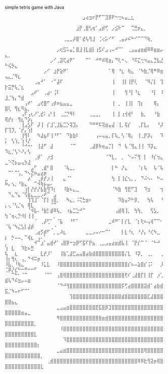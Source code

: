 simple tetris game with Java


⠀⠀⠀⠀⠀⠀⠀⠀⠀⠀⠀⠀⠀⠀⠀⠀⠀⠀⠀⠀⠀⠀⠀⠀⣠⢴⣲⠖⡟⠋⠉⣹⡿⠟⠒⢒⠦⣤⣀⣂⠀⠀⠀⠀⠀⠀⠀⠀⠀⠀⠀⠀⠀⠀⠀⠀⠀⠀⠀⠀⠀⠀⠀⠀⠀
⠀⠀⠀⠀⠀⠀⠀⠀⠀⠀⠀⠀⠀⠀⠀⠀⠀⠀⠀⠀⠀⠀⣰⡟⢀⣿⢣⢶⠁⣠⡾⢋⠀⡠⣪⠗⠉⠀⠀⢉⣛⡶⣄⡀⠀⠀⠀⠀⠀⠀⠀⠀⠀⠀⠀⠀⠀⠀⠀⠀⠀⠀⠀⠀⠀
⠀⠀⠀⠀⠀⠀⠀⠀⠀⠀⠀⠀⠀⠀⠀⠀⠀⠀⢀⣀⣀⡼⣿⠁⣞⢧⢻⣸⠀⢈⢔⡥⠊⠋⠀⢀⣤⡴⠮⠓⠊⠉⠉⠙⢷⡀⠀⠀⠀⠀⠀⠀⠀⠀⠀⠀⠀⠀⠀⠀⠀⠀⠀⠀⠀
⠀⠀⠀⠀⠀⠀⠀⠀⠀⠀⠀⠀⠀⠀⠀⠀⡠⢖⣫⠥⣤⡁⣿⣸⢸⣇⣾⡇⢰⣫⠎⣠⢠⠤⠚⠉⠁⠀⢀⣠⣤⣴⣶⣾⠿⠿⣶⣶⡤⣄⡀⠀⠀⠀⠀⠀⠀⠀⠀⠀⠀⠀⠀⠀⠀
⠀⠀⠀⠀⠀⠀⠀⠀⠀⠀⠀⠀⠀⠀⡠⠊⢀⣽⢏⣴⠟⠁⠀⠀⠀⠉⠁⠀⠚⠛⠾⢿⣶⡄⠙⢇⠒⢄⠀⠘⠯⣍⢒⠲⣤⣄⣙⣧⣜⠓⢮⡳⣄⠀⠀⠀⠀⠀⠀⠀⠀⠀⠀⠀⠀
⠀⠀⠀⠀⠀⠀⠀⠀⠀⠀⠀⠀⡠⠊⠀⣰⡟⣵⠟⠁⠀⠀⠀⠀⠀⠀⠀⠀⠀⠀⠀⠀⠁⢿⠀⠘⣆⠀⢷⣄⠀⠈⠳⣷⡈⢿⠛⠿⣶⢤⣄⡈⠻⣆⠀⠀⠀⠀⠀⠀⠀⠀⠀⠀⠀
⠀⠀⠀⠀⠀⠀⠀⠀⠀⢀⣤⠚⠁⠀⠐⠉⣼⠏⠀⠀⠀⠀⠀⠀⠀⠀⠀⠀⠀⠀⠀⠀⠀⢸⠀⠀⢸⡇⢸⡟⢇⠀⠀⠈⠻⡌⡇⠀⢹⡗⣭⡛⢧⡈⣆⠀⠀⠀⠀⠀⠀⠀⠀⠀⠀
⠀⠀⠀⠀⠀⠀⠀⠀⣠⠞⠁⠀⢀⣴⠂⢨⠇⠀⠀⠀⠀⠀⠀⠀⠀⠀⠀⠀⠀⠀⠀⠀⠀⢸⠀⠀⠀⢻⠘⡇⠘⣆⠀⠀⠀⠘⡇⠀⠸⣸⡈⢳⡄⠙⣾⠀⠀⠀⠀⠀⠀⠀⠀⠀⠀
⠀⠀⠀⠀⠀⠀⢠⠞⠁⠀⣠⢞⣿⠋⢠⡾⠶⣦⣤⣤⣀⠀⠀⠀⠀⠀⠀⠀⠀⠀⠀⠀⠀⢸⠀⡀⠀⢸⢸⡇⠀⢹⡆⠀⠀⠀⢿⡄⠀⣿⢇⠀⢻⣆⠻⣦⡀⠀⠀⠀⠀⠀⠀⠀⠀
⠀⠀⠀⠀⠀⢠⠏⢠⢆⠜⢁⣞⠅⢠⠃⡇⠀⢀⣈⡙⠻⠇⠀⠀⠀⠀⢀⣀⣀⡀⠀⠀⠀⢸⠀⡇⢰⢺⢾⠃⠀⠀⣷⡀⠀⠀⠘⣷⠀⢿⡞⡆⠀⢻⣆⠙⡵⡄⠀⠀⠀⠀⠀⠀⠀
⠀⠀⠀⠀⠀⢸⣠⣣⠏⠀⡼⢸⠀⡎⣸⢁⣸⣧⣉⡑⢽⣹⡄⠀⠀⠀⠙⠛⠛⠯⢽⣶⣤⣼⠀⢸⡀⢯⡎⠀⠀⢀⡏⣇⡄⠀⠀⠘⡼⡏⢹⡹⡀⠈⡞⡄⢱⡇⠀⠀⠀⠀⠀⠀⠀
⠀⠀⠀⠀⠀⢸⢻⠇⠀⠀⠳⣼⣦⠏⢸⠘⠋⠁⠀⠙⣷⣷⠇⠀⠀⠀⠀⠀⢠⠤⢤⣤⡀⡏⢧⡀⢣⠈⢿⡄⠀⢸⢀⡟⡽⡄⠀⠀⠹⡅⠀⢣⢱⡀⢱⠸⡜⠀⠀⠀⠀⠀⠀⠀⠀
⠀⠀⠀⠀⠀⠘⠚⠒⠂⠀⢸⣼⠋⠀⣼⠀⠀⠀⠀⠀⠈⠉⠀⠀⠀⠀⢀⣼⡿⠷⢶⣤⡉⡇⠀⠙⠀⢧⠈⢻⣄⢸⢸⠀⠹⡽⣄⠀⠀⠹⣆⡈⢣⠑⠜⡄⢣⠀⠀⠀⠀⠀⠀⠀⠀
⠀⠀⠀⠀⠀⠀⠀⠀⠀⢀⡾⠁⠀⡰⣺⠀⠀⠀⠀⠀⠀⠀⠀⠀⠀⠀⠀⠀⠀⠀⠀⠈⠙⣇⡀⠀⡀⠀⠑⠤⠍⢻⠀⡇⠀⠸⡎⢲⣄⣀⠑⢝⡦⣤⢤⡳⣼⠀⠀⠀⠀⠀⠀⠀⠀
⠀⠀⠀⠀⠀⠀⠀⠀⣠⠋⠀⢀⣾⠃⣿⠀⠀⠀⠈⢧⣀⡀⠀⠀⠀⠀⠀⠀⠀⠀⠀⠀⠀⡇⠓⠀⡜⣄⠀⠀⠀⠈⡆⢧⠀⠀⢧⠈⢧⠀⠉⠁⠉⢡⡀⠙⠢⣝⠶⣤⣴⡶⠀⠀⠀
⣀⠀⠀⠀⠀⠀⠀⡴⠁⠀⢀⡾⡞⡰⢸⠀⠀⠀⣄⠈⠁⠀⠀⠀⠀⠀⠀⠀⠀⠀⠀⠀⠀⢳⠀⡇⢸⣎⢢⡀⡀⠀⠙⠬⠢⠄⠀⠓⠤⠷⡄⢢⡀⠘⣷⣄⠀⠀⠉⠺⢷⡦⣤⠄⠀
⠀⠀⠀⠀⠀⠀⢰⡇⡜⡞⡜⣧⣷⢻⠹⡆⠀⠀⠸⣷⠦⣄⣀⠀⠀⠀⠀⠀⠀⠀⠀⠀⠀⠈⠳⣷⠀⢻⣟⠋⣹⠀⠀⠹⣲⠀⠀⠀⢲⠀⠙⣄⠙⣄⠈⢫⣷⣄⣀⣀⡠⠞⠉⠀⣠
⠀⠀⠀⠀⠀⠀⠀⢹⢹⣸⠁⠈⡏⡇⢰⣿⡀⠀⠀⠳⣄⡀⠨⢍⣓⣶⠆⠀⠀⠀⠀⠀⠀⠀⠀⠹⣷⣤⠝⠓⡿⡀⠀⠀⢳⢧⠀⠀⠘⡄⢄⠈⢣⡈⢦⠀⢿⣇⠀⠀⠀⠀⠀⠈⠉
⠀⠀⠀⠀⠀⠀⠀⠈⠺⣧⠄⠘⣷⡃⣾⠿⢧⡀⠀⠰⣦⣉⣑⠚⠉⠀⠀⠀⠀⠀⠀⠀⠀⠀⢠⣾⢿⢸⡀⠀⢳⢳⡀⠀⠀⢫⣣⡀⠀⢳⠈⢶⢄⡙⠺⡇⢸⢸⠀⠀⠀⠀⠀⠀⡀
⠀⠀⠀⠀⠀⠀⠀⠀⠀⠈⠀⢀⡼⢋⠁⠀⠈⣧⠀⠀⠘⠋⠁⠀⠀⠀⠀⠀⠀⠀⠀⠀⣀⠾⠛⠁⡇⡎⣇⠀⠈⡆⢗⠦⢤⢾⠉⠉⠂⠈⢧⠈⠳⣌⣣⡇⣼⡾⠀⠀⠀⠀⠀⢀⠐
⠀⠀⠀⠀⠀⠀⠀⠀⠀⢀⣴⡫⡾⠋⠀⡀⣀⠼⣆⠀⠀⠀⠀⠀⠀⣀⣀⡠⠤⠔⠒⠉⠁⠀⠀⠀⡇⣇⠘⢆⠀⠘⡜⡄⠘⢎⠳⣀⠀⡆⠀⡓⠤⠤⡀⠉⢾⣆⠀⢠⠄⠁⠀⠀⠀
⡀⠀⠀⠀⠀⠀⠀⠀⠀⠺⠉⣰⠁⣤⣾⠞⠁⢠⣿⡿⠒⣲⡿⠋⣯⠏⡟⣦⠀⢀⣀⣠⣤⣴⣶⣾⣧⢸⠀⠈⡟⡎⠉⠈⠀⠈⠓⠚⠀⢱⠀⣇⠀⠀⠹⣗⠦⣛⠀⠀⠀⠀⠀⠀⠀
⢧⠀⠀⣆⠀⠀⠀⠀⠀⠀⠀⣇⡞⡸⠁⠀⠀⢸⣷⢁⣼⣋⣤⣤⣿⣴⣷⣾⣿⣿⣿⣿⣿⣿⣿⣿⣿⡌⣇⠀⠸⡽⡀⠀⢀⡀⠀⠀⢀⢸⡆⢻⢆⠀⢠⡀⠙⠺⠭⡶⠀⠀⠀⠀⠀
⠸⣧⡀⠘⢷⣄⠀⠀⠀⠀⠀⠸⣅⣇⠀⠀⠸⣿⣿⣿⣿⣿⣿⣿⣿⣿⣿⣿⣿⣿⣿⣿⣿⣿⣿⣿⣿⣿⡎⠦⠤⣵⣿⡎⢨⠅⠀⠀⡸⢈⡿⡜⣎⠓⠒⠛⠒⠒⠋⠀⠀⠀⠀⠀⠀
⠀⠀⠉⠓⠂⠈⠉⠀⠀⠀⠀⠀⠈⠉⠁⠀⢠⣿⢿⣿⣿⣿⣿⣿⣿⣿⣿⣿⣿⣿⣿⣿⣿⣿⣿⣿⣿⢟⠎⢀⣼⣿⡏⡇⢸⡏⠀⡰⢁⣾⢧⠙⠮⣲⡤⠤⣶⠀⠀⠀⠀⠀⠀⠀⠀
⠀⠀⠀⠀⠀⠀⠀⠀⠀⠀⠀⠀⠀⠀⠀⠀⠈⠙⠚⢻⣿⣿⣿⣿⣿⣿⣿⣿⣿⣿⣿⣿⣿⣿⣿⣿⡯⢋⣴⣿⣿⣿⣿⣽⣾⠁⣴⣷⣾⣯⡈⠳⠤⠖⠋⠉⠁⠀⠀⠀⠀⠀⠀⠀⠀
⠀⠀⠀⠀⠀⠀⠀⠀⠀⠀⠀⠀⠀⠀⠀⠀⠀⠀⠀⠀⢹⣿⣿⣿⣿⣿⣿⣿⣿⣿⣿⣿⣿⣿⣿⣿⣾⣿⣿⣿⣿⣿⣿⣿⣏⣼⣿⣿⣿⣿⣿⣦⣄⠀⠀⠀⠀⠀⠀⠀⠀⠀⠀⠀⠀
⠀⠀⠀⠀⠀⠀⠀⠀⠀⠀⠀⠀⠀⠀⠀⠀⣀⣠⣤⣶⣿⣿⣿⣿⣿⣿⣿⣿⣟⣯⣿⡿⣹⣿⣿⣿⣿⣿⣿⣿⣿⣿⣿⣿⣿⣿⣿⣿⣿⣿⣿⣿⣿⣿⣶⣤⣀⠀⠀⠀⠀⠀⠀⠀⠀
⠀⠀⠀⠀⠀⠀⠀⠀⠀⠀⠀⠀⠀⠀⠀⠀⠻⣿⣿⣿⣿⣿⣿⣿⣿⣿⣿⣿⣿⣿⣶⣾⣿⣿⣿⣿⣿⣿⣿⣿⣿⣿⣿⣿⣿⣿⣿⣿⣿⣿⣿⣿⣿⣿⣿⣿⣿⣿⡀⠀⠀⠀⠀⠀⠀
⠀⠀⠀⠀⠀⠀⠀⠀⠀⠀⠀⠀⠀⠀⠀⠀⠀⠸⣿⣿⣿⣿⣿⣿⣿⣿⣿⣿⣿⣿⣿⣿⣿⣿⣿⣿⣿⣿⣿⣿⣿⣿⣿⣿⣿⣿⣿⣿⣿⣿⣿⣿⣿⣿⣿⣿⣿⣿⣇⠀⠀⠀⠀⠀⠀
⠀⠀⠀⠀⠀⠀⠀⠀⠀⠀⠀⠀⠀⠀⠀⠀⠀⠀⠹⣿⣿⣿⣿⣿⣿⣿⣿⣿⣿⣿⣿⣿⣿⣿⣿⣿⣿⣿⣿⣿⣿⣿⣿⣿⣿⣿⣿⣿⣿⣿⣿⣿⣿⣿⣿⣿⣿⣿⣿⡆⠀⠀⠀⠀⠀
⠀⠀⠀⠀⠀⠀⠀⠀⠀⠀⠀⠀⠀⠀⠀⠀⣀⣤⣶⣿⣿⣿⣿⣿⣿⣿⣿⣿⣿⣿⣿⣿⣿⣿⣿⣿⣿⣿⣿⣿⣿⣿⣿⢿⣿⣿⣿⣿⣿⣿⣿⣿⣿⣿⣿⣿⣿⣿⣿⣿⡀⠀⠀⠀⠀
⠀⠀⠀⠀⠀⠀⠀⠀⠀⠀⠀⠀⠀⢀⣾⣿⣿⣿⣿⣿⣿⣿⣿⣿⣿⣿⣿⣿⣿⣿⣿⣿⣿⣿⣿⣿⣿⣿⣿⣿⣿⠿⠿⣗⢻⣽⡶⢿⣿⣿⣿⣿⣿⣿⣿⣿⣿⣿⣿⣿⣇⠀⠀⠀⠀
